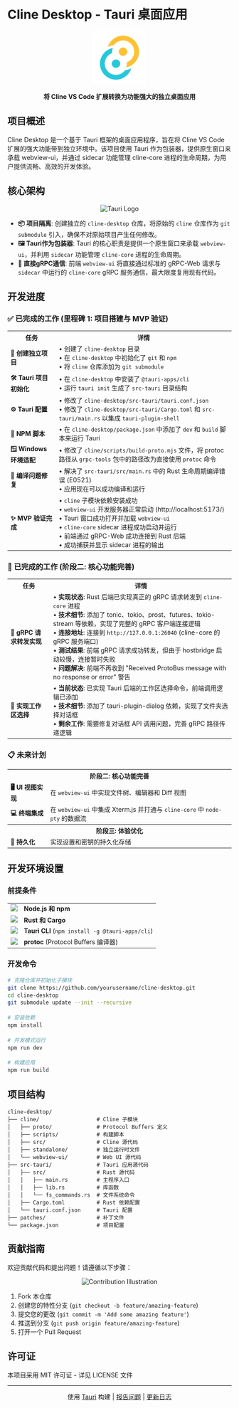 # Cline Desktop - Tauri 桌面应用

<div align="center">
  <img src="src-tauri/icons/icon.png" alt="Cline Desktop Logo" width="120" />
</div>

<p align="center">
  <b>将 Cline VS Code 扩展转换为功能强大的独立桌面应用</b>
</p>

## 项目概述

Cline Desktop 是一个基于 Tauri 框架的桌面应用程序，旨在将 Cline VS Code 扩展的强大功能带到独立环境中。该项目使用 Tauri 作为包装器，提供原生窗口来承载 webview-ui，并通过 sidecar 功能管理 cline-core 进程的生命周期，为用户提供流畅、高效的开发体验。

## 核心架构

<div align="center">
  <img src="https://raw.githubusercontent.com/tauri-apps/tauri/dev/app-icon.png" alt="Tauri Logo" width="80" />
</div>

- **📦 项目隔离**: 创建独立的 `cline-desktop` 仓库，将原始的 `cline` 仓库作为 `git submodule` 引入，确保不对原始项目产生任何修改。
- **🖼️ Tauri作为包装器**: Tauri 的核心职责是提供一个原生窗口来承载 `webview-ui`，并利用 `sidecar` 功能管理 `cline-core` 进程的生命周期。
- **🔄 直接gRPC通信**: 前端 `webview-ui` 将直接通过标准的 gRPC-Web 请求与 `sidecar` 中运行的 `cline-core` gRPC 服务通信，最大限度复用现有代码。

## 开发进度

### ✅ 已完成的工作 (里程碑 1: 项目搭建与 MVP 验证)

<table>
  <tr>
    <th>任务</th>
    <th>详情</th>
  </tr>
  <tr>
    <td><b>📂 创建独立项目</b></td>
    <td>
      • 创建了 <code>cline-desktop</code> 目录<br>
      • 在 <code>cline-desktop</code> 中初始化了 <code>git</code> 和 <code>npm</code><br>
      • 将 <code>cline</code> 仓库添加为 <code>git submodule</code>
    </td>
  </tr>
  <tr>
    <td><b>🛠️ Tauri 项目初始化</b></td>
    <td>
      • 在 <code>cline-desktop</code> 中安装了 <code>@tauri-apps/cli</code><br>
      • 运行 <code>tauri init</code> 生成了 <code>src-tauri</code> 目录结构
    </td>
  </tr>
  <tr>
    <td><b>⚙️ Tauri 配置</b></td>
    <td>
      • 修改了 <code>cline-desktop/src-tauri/tauri.conf.json</code><br>
      • 修改了 <code>cline-desktop/src-tauri/Cargo.toml</code> 和 <code>src-tauri/main.rs</code> 以集成 <code>tauri-plugin-shell</code>
    </td>
  </tr>
  <tr>
    <td><b>📜 NPM 脚本</b></td>
    <td>
      • 在 <code>cline-desktop/package.json</code> 中添加了 <code>dev</code> 和 <code>build</code> 脚本来运行 Tauri
    </td>
  </tr>
  <tr>
    <td><b>🪟 Windows 环境适配</b></td>
    <td>
      • 修改了 <code>cline/scripts/build-proto.mjs</code> 文件，将 protoc 路径从 <code>grpc-tools</code> 包中的路径改为直接使用 <code>protoc</code> 命令
    </td>
  </tr>
  <tr>
    <td><b>🔧 编译问题修复</b></td>
    <td>
      • 解决了 <code>src-tauri/src/main.rs</code> 中的 Rust 生命周期编译错误 (E0521)<br>
      • 应用现在可以成功编译和运行
    </td>
  </tr>
  <tr>
    <td><b>✨ MVP 验证完成</b></td>
    <td>
      • <code>cline</code> 子模块依赖安装成功<br>
      • <code>webview-ui</code> 开发服务器正常启动 (http://localhost:5173/)<br>
      • Tauri 窗口成功打开并加载 <code>webview-ui</code><br>
      • <code>cline-core</code> sidecar 进程成功启动并运行<br>
      • 前端通过 gRPC-Web 成功连接到 Rust 后端<br>
      • 成功捕获并显示 sidecar 进程的输出
    </td>
  </tr>
</table>

### 🚀 已完成的工作 (阶段二: 核心功能完善)

<table>
  <tr>
    <th>任务</th>
    <th>详情</th>
  </tr>
  <tr>
    <td><b>🔄 gRPC 请求转发实现</b></td>
    <td>
      • <b>实现状态</b>: Rust 后端已实现真正的 gRPC 请求转发到 <code>cline-core</code> 进程<br>
      • <b>技术细节</b>: 添加了 tonic、tokio、prost、futures、tokio-stream 等依赖，实现了完整的 gRPC 客户端连接逻辑<br>
      • <b>连接地址</b>: 连接到 <code>http://127.0.0.1:26040</code> (cline-core 的 gRPC 服务端口)<br>
      • <b>测试结果</b>: 前端 gRPC 请求成功转发，但由于 hostbridge 启动较慢，连接暂时失败<br>
      • <b>问题解决</b>: 前端不再收到 "Received ProtoBus message with no response or error" 警告
    </td>
  </tr>
  <tr>
    <td><b>🔄 实现工作区选择</b></td>
    <td>
      • <b>当前状态</b>: 已实现 Tauri 后端的工作区选择命令，前端调用逻辑已添加<br>
      • <b>技术细节</b>: 添加了 tauri-plugin-dialog 依赖，实现了文件夹选择对话框<br>
      • <b>剩余工作</b>: 需要修复对话框 API 调用问题，完善 gRPC 路径传递逻辑
    </td>
  </tr>
</table>

### 📋 未来计划

<table>
  <tr>
    <th colspan="2">阶段二: 核心功能完善</th>
  </tr>
  <tr>
    <td><b>🖥️ UI 视图实现</b></td>
    <td>在 <code>webview-ui</code> 中实现文件树、编辑器和 Diff 视图</td>
  </tr>
  <tr>
    <td><b>💻 终端集成</b></td>
    <td>在 <code>webview-ui</code> 中集成 Xterm.js 并打通与 <code>cline-core</code> 中 <code>node-pty</code> 的数据流</td>
  </tr>
  <tr>
    <th colspan="2">阶段三: 体验优化</th>
  </tr>
  <tr>
    <td><b>💾 持久化</b></td>
    <td>实现设置和密钥的持久化存储</td>
  </tr>
</table>

## 开发环境设置

### 前提条件

<table>
  <tr>
    <td><img src="https://nodejs.org/static/images/logos/nodejs-new-pantone-black.svg" height="20"></td>
    <td><b>Node.js 和 npm</b></td>
  </tr>
  <tr>
    <td><img src="https://www.rust-lang.org/static/images/rust-logo-blk.svg" height="20"></td>
    <td><b>Rust 和 Cargo</b></td>
  </tr>
  <tr>
    <td><img src="https://raw.githubusercontent.com/tauri-apps/tauri/dev/app-icon.png" height="20"></td>
    <td><b>Tauri CLI</b> (<code>npm install -g @tauri-apps/cli</code>)</td>
  </tr>
  <tr>
    <td><img src="https://developers.google.com/static/protocol-buffers/images/logo" height="20"></td>
    <td><b>protoc</b> (Protocol Buffers 编译器)</td>
  </tr>
</table>

### 开发命令

```bash
# 克隆仓库并初始化子模块
git clone https://github.com/yourusername/cline-desktop.git
cd cline-desktop
git submodule update --init --recursive

# 安装依赖
npm install

# 开发模式运行
npm run dev

# 构建应用
npm run build
```

## 项目结构

```
cline-desktop/
├── cline/                  # Cline 子模块
│   ├── proto/              # Protocol Buffers 定义
│   ├── scripts/            # 构建脚本
│   ├── src/                # Cline 源代码
│   ├── standalone/         # 独立运行时文件
│   └── webview-ui/         # Web UI 源代码
├── src-tauri/              # Tauri 应用源代码
│   ├── src/                # Rust 源代码
│   │   ├── main.rs         # 主程序入口
│   │   ├── lib.rs          # 库函数
│   │   └── fs_commands.rs  # 文件系统命令
│   ├── Cargo.toml          # Rust 依赖配置
│   └── tauri.conf.json     # Tauri 配置
├── patches/                # 补丁文件
└── package.json            # 项目配置
```

## 贡献指南

欢迎贡献代码和提出问题！请遵循以下步骤：

<div align="center">
  <img src="https://opensource.guide/assets/images/illos/contribute.svg" width="300" alt="Contribution Illustration">
</div>

1. Fork 本仓库
2. 创建您的特性分支 (`git checkout -b feature/amazing-feature`)
3. 提交您的更改 (`git commit -m 'Add some amazing feature'`)
4. 推送到分支 (`git push origin feature/amazing-feature`)
5. 打开一个 Pull Request

## 许可证

本项目采用 MIT 许可证 - 详见 LICENSE 文件

---

<p align="center">
  使用 <a href="https://tauri.app">Tauri</a> 构建 | 
  <a href="https://github.com/yourusername/cline-desktop/issues">报告问题</a> | 
  <a href="https://github.com/yourusername/cline-desktop/blob/main/CHANGELOG.md">更新日志</a>
</p>

